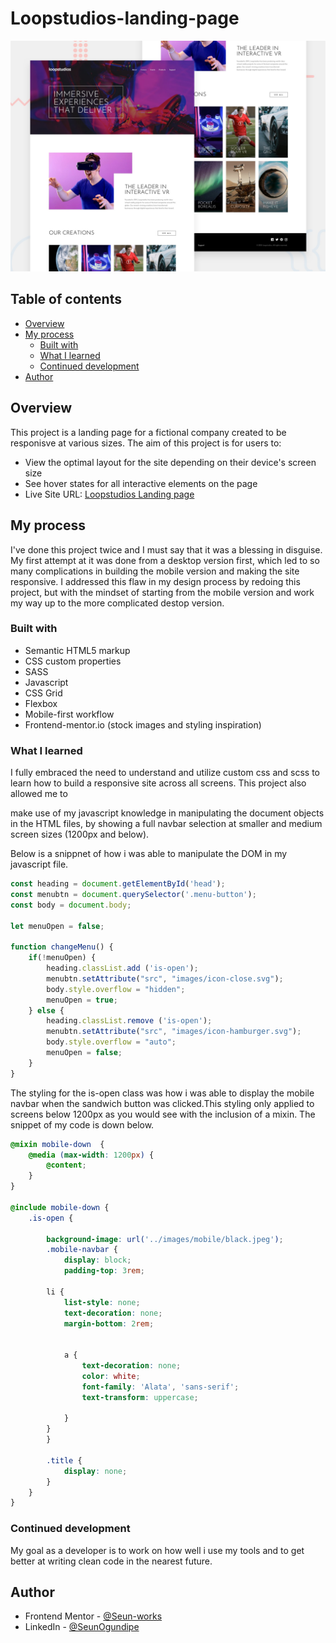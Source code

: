 # Loopstudios-landing-page

![Design preview for the Loopstudios landing page coding challenge](./design/desktop-preview.jpg)



## Table of contents

- [Overview](#overview)
- [My process](#my-process)
  - [Built with](#built-with)
  - [What I learned](#what-i-learned)
  - [Continued development](#continued-development)
- [Author](#author)




## Overview

This project is a landing page for a fictional company created to be responisve at various sizes. The aim of this project is for users to:

- View the optimal layout for the site depending on their device's screen size
- See hover states for all interactive elements on the page
- Live Site URL: [Loopstudios Landing page ](https://seun-works.github.io/Loopstudios-landing-page/)

## My process
I've done this project twice and I must say that it was a blessing in disguise. My first attempt at it was done from a desktop version first, which led to so many complications in building the mobile version and making the site responsive. I addressed this flaw in my design process by redoing this project, but with the mindset of starting from the mobile version and work my way up to the more complicated destop version.


### Built with

- Semantic HTML5 markup
- CSS custom properties
- SASS
- Javascript
- CSS Grid
- Flexbox
- Mobile-first workflow
- Frontend-mentor.io (stock images and styling inspiration)


### What I learned

I fully embraced the need to understand and utilize custom css and scss to learn how to build a responsive site across all screens. This project also allowed me to

make use of my javascript knowledge in manipulating the document objects in the HTML files, by showing a full navbar selection at smaller and medium screen sizes (1200px and below).

Below is a snippnet of how i was able to manipulate the DOM in my javascript file.


```js
const heading = document.getElementById('head');
const menubtn = document.querySelector('.menu-button');
const body = document.body;

let menuOpen = false;

function changeMenu() {
    if(!menuOpen) {
        heading.classList.add ('is-open');
        menubtn.setAttribute("src", "images/icon-close.svg");
        body.style.overflow = "hidden";
        menuOpen = true;
    } else {
        heading.classList.remove ('is-open');
        menubtn.setAttribute("src", "images/icon-hamburger.svg");
        body.style.overflow = "auto";
        menuOpen = false;
    }
}
```

The styling for the is-open class was how i was able to display the mobile navbar when the sandwich button was clicked.This styling only applied to screens below 1200px as you would see with the inclusion of a mixin. The snippet of my code is down below.

```scss
@mixin mobile-down  {
    @media (max-width: 1200px) {
        @content;
    }
}

@include mobile-down {
    .is-open {
        
        background-image: url('../images/mobile/black.jpeg');
        .mobile-navbar {
            display: block;
            padding-top: 3rem;
    
        li {
            list-style: none;
            text-decoration: none;
            margin-bottom: 2rem;
            
    
            a {
                text-decoration: none;
                color: white;
                font-family: 'Alata', 'sans-serif';
                text-transform: uppercase;
                
            }
        }
        }
    
        .title {
            display: none;
        }
    }
}
```

### Continued development

My goal as a developer is to work on how well i use my tools and to get better at writing clean code in the nearest future.


## Author

- Frontend Mentor - [@Seun-works](https://www.frontendmentor.io/profile/Seun-works)
- LinkedIn - [@SeunOgundipe](https://www.linkedin.com/in/seun-ogundipe)




